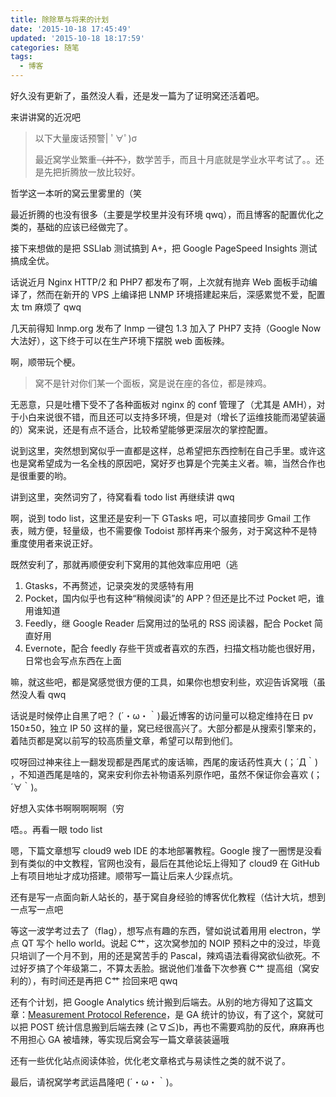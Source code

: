 ```yaml
---
title: 除除草与将来的计划
date: '2015-10-18 17:45:49'
updated: '2015-10-18 18:17:59'
categories: 随笔
tags:
  - 博客
---
```


好久没有更新了，虽然没人看，还是发一篇为了证明窝还活着吧。

来讲讲窝的近况吧

> 以下大量废话预警| ﾟ∀ﾟ)σ
>
> 最近窝学业繁重~~（并不）~~，数学苦手，而且十月底就是学业水平考试了。。还是先把折腾放一放比较好。

哲学这一本听的窝云里雾里的（笑

最近折腾的也没有很多（主要是学校里并没有环境 qwq），而且博客的配置优化之类的，基础的应该已经做完了。

接下来想做的是把 SSLlab 测试搞到 A+，把 Google PageSpeed Insights 测试搞成全优。

话说近月 Nginx HTTP/2 和 PHP7 都发布了啊，上次就有抛弃 Web 面板手动编译了，然而在新开的 VPS 上编译把 LNMP 环境搭建起来后，深感累觉不爱，配置太 tm 麻烦了 qwq

几天前得知 lnmp.org 发布了 lnmp 一键包 1.3 加入了 PHP7 支持（Google Now 大法好），这下终于可以在生产环境下摆脱 web 面板辣。

啊，顺带玩个梗。

> 窝不是针对你们某一个面板，窝是说在座的各位，都是辣鸡。

无恶意，只是吐槽下受不了各种面板对 nginx 的 conf 管理了（尤其是 AMH），对于小白来说很不错，而且还可以支持多环境，但是对（增长了运维技能而渴望装逼的）窝来说，还是有点不适合，比较希望能够更深层次的掌控配置。

说到这里，突然想到窝似乎一直都是这样，总希望把东西控制在自己手里。或许这也是窝希望成为一名全栈的原因吧，窝好歹也算是个完美主义者。嘛，当然合作也是很重要的哟。

讲到这里，突然词穷了，待窝看看 todo list 再继续讲 qwq

<!--more-->

啊，说到 todo list，这里还是安利一下 GTasks 吧，可以直接同步 Gmail 工作表，贼方便，轻量级，也不需要像 Todoist 那样再来个服务，对于窝这种不是特重度使用者来说正好。

既然安利了，那就再顺便安利下窝用的其他效率应用吧（逃

1. Gtasks，不再赘述，记录突发的灵感特有用
2. Pocket，国内似乎也有这种“稍候阅读”的 APP？但还是比不过 Pocket 吧，谁用谁知道
3. Feedly，继 Google Reader 后窝用过的坠吼的 RSS 阅读器，配合 Pocket 简直好用
4. Evernote，配合 feedly 存些干货或者喜欢的东西，扫描文档功能也很好用，日常也会写点东西在上面

嘛，就这些吧，都是窝感觉很方便的工具，如果你也想安利些，欢迎告诉窝哦（虽然没人看 qwq

话说是时候停止自黑了吧？ (´・ω・｀)最近博客的访问量可以稳定维持在日 pv 150±50，独立 IP 50 这样的量，窝已经很高兴了。大部分都是从搜索引擎来的，着陆页都是窝以前写的较高质量文章，希望可以帮到他们。

哎呀回过神来往上一翻发现都是西尾式的废话嘛，西尾的废话药性真大 (；´Д｀) ，不知道西尾是啥的，窝来安利你去补物语系列原作吧，虽然不保证你会喜欢 (；´∀｀)。

好想入实体书啊啊啊啊啊（穷

唔。。再看一眼 todo list

嗯，下篇文章想写 cloud9 web IDE 的本地部署教程。Google 搜了一圈愣是没看到有类似的中文教程，官网也没有，最后在其他论坛上得知了 cloud9 在 GitHub 上有项目地址才成功搭建。顺带写一篇让后来人少踩点坑。

还有是写一点面向新人站长的，基于窝自身经验的博客优化教程（估计大坑，想到一点写一点吧

等这一波学考过去了（flag），想写点有趣的东西，譬如说试着用用 electron，学点 QT 写个 hello world。说起 C艹，这次窝参加的 NOIP 预料之中的没过，毕竟只培训了一个月不到，用的还是窝苦手的 Pascal，辣鸡语法看得窝欲仙欲死。不过好歹搞了个年级第二，不算太丢脸。据说他们准备下次参赛 C艹 提高组（窝安利的），有时间还是再把 C艹 捡回来吧 qwq

还有个计划，把 Google Analytics 统计搬到后端去。从别的地方得知了这篇文章：[Measurement Protocol Reference](https://developers.google.com/analytics/devguides/collection/protocol/v1/reference)，是 GA 统计的协议，有了这个，窝就可以把 POST 统计信息搬到后端去辣 (≧∇≦)b，再也不需要鸡肋的反代，麻麻再也不用担心 GA 被墙辣，等实现后窝会写一篇文章装装逼哦

还有一些优化站点阅读体验，优化老文章格式与易读性之类的就不说了。

最后，请祝窝学考武运昌隆吧 (´・ω・｀)。

